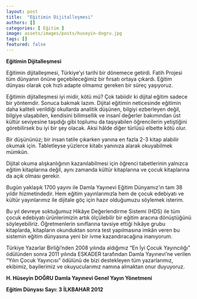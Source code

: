 ```yaml
---
layout: post
title:  "Eğitimin Dijitalleşmesi"
authors: []
categories: [ Eğitim ]
image: assets/images/posts/huseyin-dogru.jpg
tags: []
featured: false
---
```


**Eğitimin Dijitalleşmesi**

Eğitimin dijitalleşmesi, Türkiye’yi tarihi bir dönemece getirdi. Fatih Projesi tüm dünyanın önüne geçebileceğimiz bir fırsatı ortaya çıkardı. Eğitim dünyası olarak çok hızlı adapte olmamız gereken bir süreç yaşıyoruz.

Eğitimin dijitalleşmesi iyi midir, kötü mü? Çok tabiidir ki dijital eğitim sadece bir yöntemdir. Sonuca bakmak lazım. Dijital eğitimin neticesinde eğitimin daha kaliteli verildiği okullarda analitik düşünen, bilgiyi ezberleyen değil, bilgiye ulaşabilen, kendisini bilimsellik ve insanî değerler bakımından üst kültür seviyesine taşıdığı gibi toplumu da taşıyabilen öğrencilerin yetiştiğini görebilirsek bu iyi bir şey olacak. Aksi hâlde diğer türlüsü elbette kötü olur.

Bir düşününüz; bir insan tatile çıkarken yanına en fazla 2-3 kitap alabilir okumak için. Tabletleyse yüzlerce kitabı yanınıza alarak okuyabilmek mümkün.

Dijital okuma alışkanlığının kazanılabilmesi için öğrenci tabetlerinin yalnızca eğitim kitaplarına değil, aynı zamanda kültür kitaplarına ve çocuk kitaplarına da açık olması gerekir.

Bugün yaklaşık 1700 yayını ile Damla Yayınevi Eğitim Dünyamız’ın tam 38 yıldır hizmetindedir. Hem eğitim yayınlarımızla hem de çocuk edebiyatı ve kültür yayınlarımız ile dijitale göç için hazır olduğumuzu söylemek isterim.

Bu yıl devreye soktuğumuz Hikâye Değerlendirme Sistemi (HDS) ile tüm çocuk edebiyatı ürünlerimizin artık ölçülebilir bir eğitim aracına dönüştüğünü söyleyebiliriz. Öğretmenlerin sınıflarına tavsiye ettiği hikâye grubu kitaplarda, kitapların okunduktan sonra test yapılmasına imkân veren bu sistemin eğitim dünyasına yeni bir ivme kazandıracağına inanıyorum.

Türkiye Yazarlar Birliği’nden 2008 yılında aldığımız “En İyi Çocuk Yayıncılığı” ödülünden sonra 2011 yılında ESKADER tarafından Damla Yayınevi’ne verilen “Yılın Çocuk Yayıncısı” ödülünü de bizi destekleyen tüm yazarlarımız, ekibimiz, bayilerimiz ve okuyucularımız namına almaktan onur duyuyoruz.

**H. Hüseyin DOĞRU**
**Damla Yayınevi Genel Yayın Yönetmeni**

**Eğitim Dünyası**
**Sayı: 3**
**İLKBAHAR 2012**

